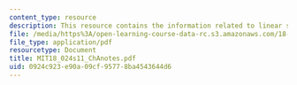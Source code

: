 ```yaml
---
content_type: resource
description: This resource contains the information related to linear spaces.
file: /media/https%3A/open-learning-course-data-rc.s3.amazonaws.com/18-024-multivariable-calculus-with-theory-spring-2011/0924c923e90a09cf95778ba4543644d6_MIT18_024s11_ChAnotes.pdf
file_type: application/pdf
resourcetype: Document
title: MIT18_024s11_ChAnotes.pdf
uid: 0924c923-e90a-09cf-9577-8ba4543644d6
---
```

